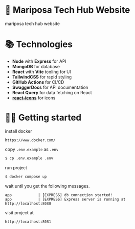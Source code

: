 # 🦋 Mariposa Tech Hub Website

mariposa tech hub website

# 📚 Technologies

- **Node** with **Express** for API
- **MongoDB** for database
- **React** with **Vite** tooling for UI
- **TailwindCSS** for rapid styling
- **GitHub Actions** for CI/CD
- **SwaggerDocs** for API documentation
- **React Query** for data fetching on React
- **[react-icons](https://react-icons.github.io/react-icons/)** for icons

# 👨‍💻 Getting started

install docker

```
https://www.docker.com/
```

copy `.env.example` as `.env`

```bash
$ cp .env.example .env
```

run project

```bash
$ docker compose up
```

wait until you get the following messages.

```
app            | [EXPRESS] db connection started!
app            | [EXPRESS] Express server is running at http://localhost:8080
```

visit project at

```
http://localhost:8081
```
